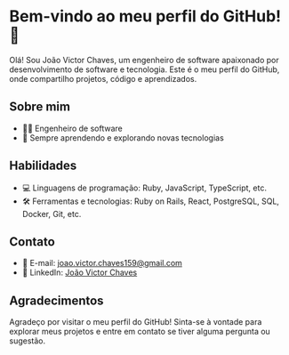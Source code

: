 # Bem-vindo ao meu perfil do GitHub! 👋

Olá! Sou João Victor Chaves, um engenheiro de software apaixonado por desenvolvimento de software e tecnologia. Este é o meu perfil do GitHub, onde compartilho projetos, código e aprendizados.

## Sobre mim

- 👨‍💻 Engenheiro de software
- 🌱 Sempre aprendendo e explorando novas tecnologias

## Habilidades

- 💻 Linguagens de programação: Ruby, JavaScript, TypeScript, etc.
- 🛠️ Ferramentas e tecnologias: Ruby on Rails, React, PostgreSQL, SQL, Docker, Git, etc.

## Contato

- 📧 E-mail: joao.victor.chaves159@gmail.com
- 🔗 LinkedIn: [João Victor Chaves](https://www.linkedin.com/in/jo%C3%A3o-victor-chaves-08449a115/)

## Agradecimentos

Agradeço por visitar o meu perfil do GitHub! Sinta-se à vontade para explorar meus projetos e entre em contato se tiver alguma pergunta ou sugestão.
